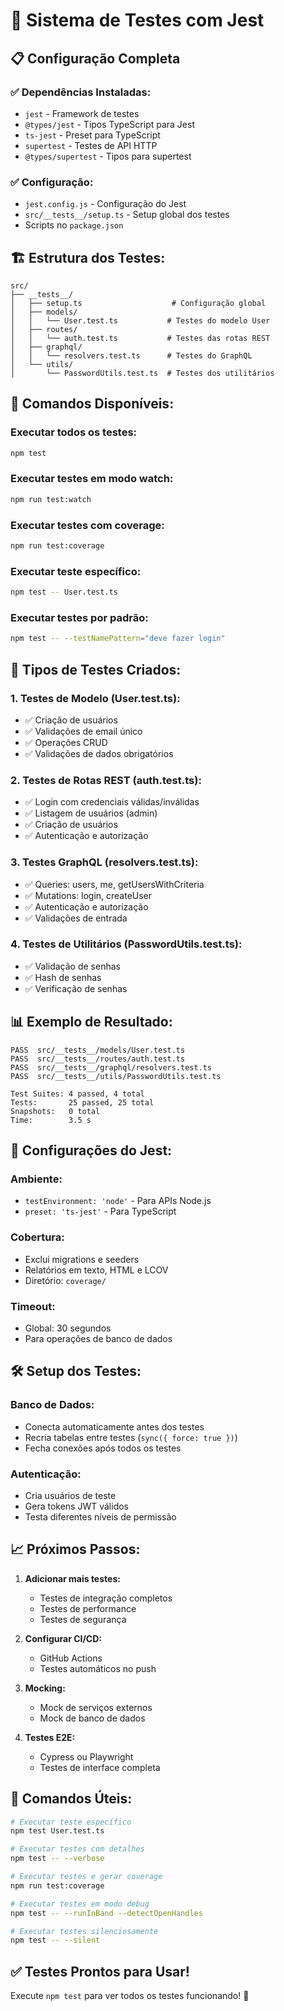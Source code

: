 # 🧪 Sistema de Testes com Jest

## 📋 **Configuração Completa**

### **✅ Dependências Instaladas:**
- `jest` - Framework de testes
- `@types/jest` - Tipos TypeScript para Jest
- `ts-jest` - Preset para TypeScript
- `supertest` - Testes de API HTTP
- `@types/supertest` - Tipos para supertest

### **✅ Configuração:**
- `jest.config.js` - Configuração do Jest
- `src/__tests__/setup.ts` - Setup global dos testes
- Scripts no `package.json`

## 🏗️ **Estrutura dos Testes:**

```
src/
├── __tests__/
│   ├── setup.ts                    # Configuração global
│   ├── models/
│   │   └── User.test.ts           # Testes do modelo User
│   ├── routes/
│   │   └── auth.test.ts           # Testes das rotas REST
│   ├── graphql/
│   │   └── resolvers.test.ts      # Testes do GraphQL
│   └── utils/
│       └── PasswordUtils.test.ts  # Testes dos utilitários
```

## 🚀 **Comandos Disponíveis:**

### **Executar todos os testes:**
```bash
npm test
```

### **Executar testes em modo watch:**
```bash
npm run test:watch
```

### **Executar testes com coverage:**
```bash
npm run test:coverage
```

### **Executar teste específico:**
```bash
npm test -- User.test.ts
```

### **Executar testes por padrão:**
```bash
npm test -- --testNamePattern="deve fazer login"
```

## 🎯 **Tipos de Testes Criados:**

### **1. Testes de Modelo (User.test.ts):**
- ✅ Criação de usuários
- ✅ Validações de email único
- ✅ Operações CRUD
- ✅ Validações de dados obrigatórios

### **2. Testes de Rotas REST (auth.test.ts):**
- ✅ Login com credenciais válidas/inválidas
- ✅ Listagem de usuários (admin)
- ✅ Criação de usuários
- ✅ Autenticação e autorização

### **3. Testes GraphQL (resolvers.test.ts):**
- ✅ Queries: users, me, getUsersWithCriteria
- ✅ Mutations: login, createUser
- ✅ Autenticação e autorização
- ✅ Validações de entrada

### **4. Testes de Utilitários (PasswordUtils.test.ts):**
- ✅ Validação de senhas
- ✅ Hash de senhas
- ✅ Verificação de senhas

## 📊 **Exemplo de Resultado:**

```
PASS  src/__tests__/models/User.test.ts
PASS  src/__tests__/routes/auth.test.ts
PASS  src/__tests__/graphql/resolvers.test.ts
PASS  src/__tests__/utils/PasswordUtils.test.ts

Test Suites: 4 passed, 4 total
Tests:       25 passed, 25 total
Snapshots:   0 total
Time:        3.5 s
```

## 🔧 **Configurações do Jest:**

### **Ambiente:**
- `testEnvironment: 'node'` - Para APIs Node.js
- `preset: 'ts-jest'` - Para TypeScript

### **Cobertura:**
- Exclui migrations e seeders
- Relatórios em texto, HTML e LCOV
- Diretório: `coverage/`

### **Timeout:**
- Global: 30 segundos
- Para operações de banco de dados

## 🛠️ **Setup dos Testes:**

### **Banco de Dados:**
- Conecta automaticamente antes dos testes
- Recria tabelas entre testes (`sync({ force: true })`)
- Fecha conexões após todos os testes

### **Autenticação:**
- Cria usuários de teste
- Gera tokens JWT válidos
- Testa diferentes níveis de permissão

## 📈 **Próximos Passos:**

1. **Adicionar mais testes:**
   - Testes de integração completos
   - Testes de performance
   - Testes de segurança

2. **Configurar CI/CD:**
   - GitHub Actions
   - Testes automáticos no push

3. **Mocking:**
   - Mock de serviços externos
   - Mock de banco de dados

4. **Testes E2E:**
   - Cypress ou Playwright
   - Testes de interface completa

## 🎯 **Comandos Úteis:**

```bash
# Executar teste específico
npm test User.test.ts

# Executar testes com detalhes
npm test -- --verbose

# Executar testes e gerar coverage
npm run test:coverage

# Executar testes em modo debug
npm test -- --runInBand --detectOpenHandles

# Executar testes silenciosamente
npm test -- --silent
```

## ✅ **Testes Prontos para Usar!**

Execute `npm test` para ver todos os testes funcionando! 🚀
